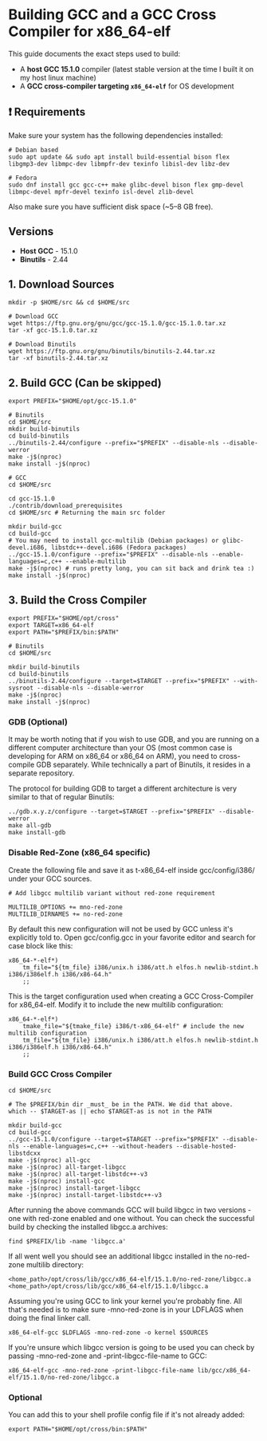 # Building GCC and a GCC Cross Compiler for x86_64-elf

This guide documents the exact steps used to build:

- A **host GCC 15.1.0** compiler (latest stable version at the time I built it on my host linux machine)
- A **GCC cross-compiler targeting `x86_64-elf`** for OS development

## ❗ Requirements

Make sure your system has the following dependencies installed:

```
# Debian based
sudo apt update && sudo apt install build-essential bison flex libgmp3-dev libmpc-dev libmpfr-dev texinfo libisl-dev libz-dev

# Fedora
sudo dnf install gcc gcc-c++ make glibc-devel bison flex gmp-devel libmpc-devel mpfr-devel texinfo isl-devel zlib-devel
```

Also make sure you have sufficient disk space (~5–8 GB free).

## Versions
- **Host GCC** - 15.1.0
- **Binutils** - 2.44

## 1. Download Sources
```
mkdir -p $HOME/src && cd $HOME/src

# Download GCC
wget https://ftp.gnu.org/gnu/gcc/gcc-15.1.0/gcc-15.1.0.tar.xz
tar -xf gcc-15.1.0.tar.xz

# Download Binutils
wget https://ftp.gnu.org/gnu/binutils/binutils-2.44.tar.xz
tar -xf binutils-2.44.tar.xz
```

## 2. Build GCC (Can be skipped)
```
export PREFIX="$HOME/opt/gcc-15.1.0"

# Binutils
cd $HOME/src
mkdir build-binutils
cd build-binutils
../binutils-2.44/configure --prefix="$PREFIX" --disable-nls --disable-werror
make -j$(nproc)
make install -j$(nproc)

# GCC
cd $HOME/src

cd gcc-15.1.0
./contrib/download_prerequisites
cd $HOME/src # Returning the main src folder

mkdir build-gcc
cd build-gcc
# You may need to install gcc-multilib (Debian packages) or glibc-devel.i686, libstdc++-devel.i686 (Fedora packages)
../gcc-15.1.0/configure --prefix="$PREFIX" --disable-nls --enable-languages=c,c++ --enable-multilib 
make -j$(nproc) # runs pretty long, you can sit back and drink tea :)
make install -j$(nproc)
```

## 3. Build the Cross Compiler
```
export PREFIX="$HOME/opt/cross"
export TARGET=x86_64-elf
export PATH="$PREFIX/bin:$PATH"

# Binutils
cd $HOME/src

mkdir build-binutils
cd build-binutils
../binutils-2.44/configure --target=$TARGET --prefix="$PREFIX" --with-sysroot --disable-nls --disable-werror
make -j$(nproc)
make install -j$(nproc)
```

### GDB (Optional)
It may be worth noting that if you wish to use GDB, and you are running on a different computer architecture than your OS (most common case is developing for ARM on x86_64 or x86_64 on ARM), you need to cross-compile GDB separately. While technically a part of Binutils, it resides in a separate repository.

The protocol for building GDB to target a different architecture is very similar to that of regular Binutils: 
```
../gdb.x.y.z/configure --target=$TARGET --prefix="$PREFIX" --disable-werror
make all-gdb
make install-gdb
```

### Disable Red-Zone (x86_64 specific)
Create the following file and save it as t-x86_64-elf inside gcc/config/i386/ under your GCC sources.
```
# Add libgcc multilib variant without red-zone requirement

MULTILIB_OPTIONS += mno-red-zone
MULTILIB_DIRNAMES += no-red-zone
```
By default this new configuration will not be used by GCC unless it's explicitly told to. Open gcc/config.gcc in your favorite editor and search for case block like this:
```
x86_64-*-elf*)
 	tm_file="${tm_file} i386/unix.h i386/att.h elfos.h newlib-stdint.h i386/i386elf.h i386/x86-64.h"
 	;;
```
This is the target configuration used when creating a GCC Cross-Compiler for x86_64-elf. Modify it to include the new multilib configuration:
```
x86_64-*-elf*)
    tmake_file="${tmake_file} i386/t-x86_64-elf" # include the new multilib configuration
	tm_file="${tm_file} i386/unix.h i386/att.h elfos.h newlib-stdint.h i386/i386elf.h i386/x86-64.h"
	;;
```

### Build GCC Cross Compiler
```
cd $HOME/src

# The $PREFIX/bin dir _must_ be in the PATH. We did that above.
which -- $TARGET-as || echo $TARGET-as is not in the PATH

mkdir build-gcc
cd build-gcc
../gcc-15.1.0/configure --target=$TARGET --prefix="$PREFIX" --disable-nls --enable-languages=c,c++ --without-headers --disable-hosted-libstdcxx
make -j$(nproc) all-gcc
make -j$(nproc) all-target-libgcc
make -j$(nproc) all-target-libstdc++-v3
make -j$(nproc) install-gcc
make -j$(nproc) install-target-libgcc
make -j$(nproc) install-target-libstdc++-v3
```
After running the above commands GCC will build libgcc in two versions - one with red-zone enabled and one without. You can check the successful build by checking the installed libgcc.a archives:
```
find $PREFIX/lib -name 'libgcc.a'
```
If all went well you should see an additional libgcc installed in the no-red-zone multilib directory: 
```
<home_path>/opt/cross/lib/gcc/x86_64-elf/15.1.0/no-red-zone/libgcc.a
<home_path>/opt/cross/lib/gcc/x86_64-elf/15.1.0/libgcc.a
```
Assuming you're using GCC to link your kernel you're probably fine. All that's needed is to make sure -mno-red-zone is in your LDFLAGS when doing the final linker call.
```
x86_64-elf-gcc $LDFLAGS -mno-red-zone -o kernel $SOURCES
```
If you're unsure which libgcc version is going to be used you can check by passing -mno-red-zone and -print-libgcc-file-name to GCC:
```
x86_64-elf-gcc -mno-red-zone -print-libgcc-file-name lib/gcc/x86_64-elf/15.1.0/no-red-zone/libgcc.a
```

### Optional
You can add this to your shell profile config file if it's not already added:
```
export PATH="$HOME/opt/cross/bin:$PATH"
```
